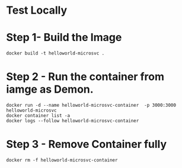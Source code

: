 # Test Locally

# Step 1- Build the Image

```
docker build -t helloworld-microsvc .
```

# Step 2 - Run the container from iamge as Demon.

```
docker run -d --name helloworld-microsvc-container  -p 3000:3000 helloworld-microsvc
docker container list -a
docker logs --follow helloworld-microsvc-container
```

# Step 3 - Remove Container fully

```
docker rm -f helloworld-microsvc-container
```
